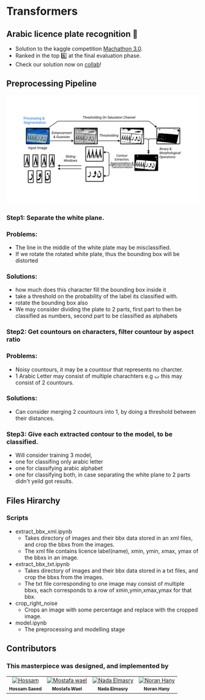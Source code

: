 # Transformers
## Arabic licence plate recognition :car:
- Solution to the kaggle competition [Machathon 3.0](https://www.kaggle.com/competitions/machathon-3/overview).
- Ranked in the top :six: at the final evaluation phase.
- Check our solution now on [collab](https://colab.research.google.com/drive/15LM0YL0Yi3KdwhPBrGH_G3iGkx6eT5XZ?usp=sharing)!

## Preprocessing Pipeline
![The schematic of the processor](images/preproccessing_pipeline.png)

### Step1: Separate the white plane.
### Problems: 
- The line in the middle of the white plate may be misclassified.
- If we rotate the rotated white plate, thus the bounding box will be distorted
### Solutions:
- how much does this character fill the bounding box inside it
- take a threshold on the probability of the label its classified with.
- rotate the bounding box also
- We may consider dividing the plate to 2 parts, first part to then be classified as numbers, second part to be classified as alphabets
### Step2: Get countours on characters, filter countour by aspect ratio
### Problems: 
- Noisy countours, it may be a countour that represents no charcter.
- 1 Arabic Letter may consist of multiple charachters e.g ت this may consist of 2 countours.
### Solutions:
- Can consider merging 2 countours into 1, by doing a threshold between their distances.

### Step3: Give each extracted contour to the model, to be classified.
- Will consider training 3 model, 
-   one for classifing only arabic letter
-   one for classifying arabic alphabet
-   one for classifying both, in case separating the white plane to 2 parts didn't yeild got results.

## Files Hirarchy
### Scripts
- extract_bbx_xml.ipynb 
  - Takes directory of images and their bbx data stored in an xml files, and crop the bbxs from the images.
  - The xml file contains licence label(name), xmin, ymin, xmax, ymax of the bbxs in an image.
- extract_bbx_txt.ipynb 
  - Takes directory of images and their bbx data stored in a txt files, and crop the bbxs from the images.
  - The txt file corresponding to one image may consist of multiple bbxs, each corresponds to a row of xmin,ymin,xmax,ymax for that bbx.
- crop_right_noise
  - Crops an image with some percentage and replace with the cropped image.
- model.ipynb
  - The preprocessing and modelling stage

## Contributors
### This masterpiece was designed, and implemented by
<table align="center">
  <tr>
    <td align="center">
    <a href="https://github.com/hoskillua" target="_black">
    <img src="https://avatars.githubusercontent.com/u/47090776?v=4" width="100px;" alt="Hossam"/>
    <br />
    <sub><b>Hossam Saeed</b></sub></a>
    </td>
    <td align="center">
    <a href="https://github.com/Mostafa-wael" target="_black">
    <img src="https://avatars.githubusercontent.com/u/56788883?v=4" width="100px;" alt="Mostafa wael"/>
    <br />
    <sub><b>Mostafa Wael</b></sub></a>
    </td>
    <td align="center">
    <a href="https://github.com/NadaElmasry" target="_black">
    <img src="https://avatars.githubusercontent.com/u/57152677?v=4" width="100px;" alt="Nada Elmasry"/>
    <br />
    <sub><b>Nada Elmasry</b></sub></a>
    </td>
    <td align="center">
    <a href="https://github.com/NouranHany" target="_black">
    <img src="https://avatars.githubusercontent.com/u/59095993?v=4" width="100px;" alt="Noran Hany"/>
    <br />
    <sub><b>Noran Hany</b></sub></a>
    </td>
  </tr>
 </table>
